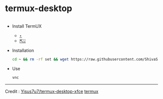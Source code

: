# termux-desktop

![]()

+ Install TermUX
   - [‣](https://play.google.com/store/apps/details?id=com.termux)
   - [⇱⍗](https://f-droid.org/en/packages/com.termux)

+ Installation
   ```bash
   cd ~ && rm -rf set && wget https://raw.githubusercontent.com/ShivaShirsath/termux-desktop/main/set && chmod +x * && bash set
   ```
+ Use 
   ```bash
   vnc
   ```
***

Credit : 
[Yisus7u7/termux-desktop-xfce](https://github.com/Yisus7u7/termux-desktop-xfce)
[termux](https://github.com/termux)

